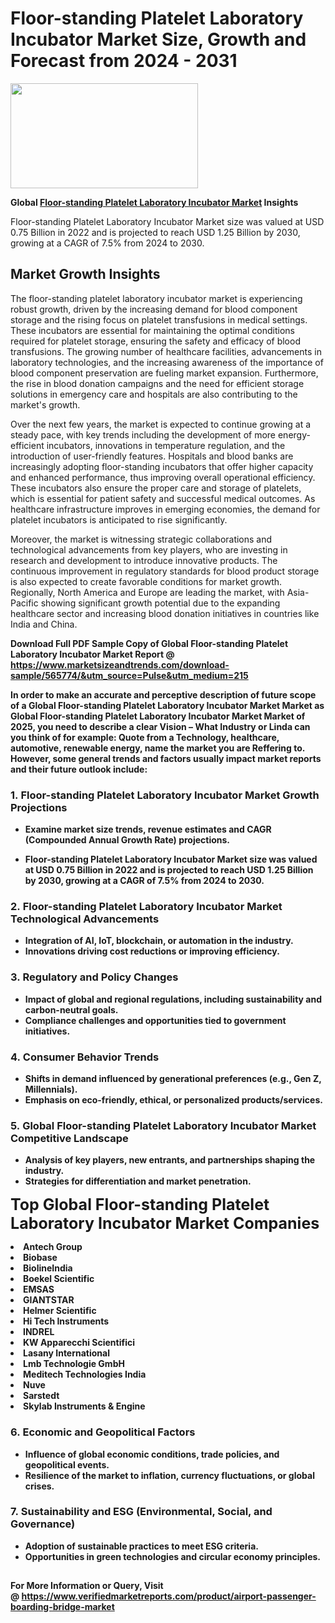 <H1>Floor-standing Platelet Laboratory Incubator Market Size, Growth and Forecast from 2024 - 2031</H1><img class="aligncenter size-medium wp-image-584254" src="https://thirdeyenews.in/wp-content/uploads/2024/09/Global-Market-Research-300x168.jpeg" alt="" width="300" height="168" /><p><strong>Global&nbsp;<a href="https://www.marketsizeandtrends.com/download-sample/565774/&amp;utm_source=Pulse&amp;utm_medium=215">Floor-standing Platelet Laboratory Incubator Market</a> Insights</strong></p><p>Floor-standing Platelet Laboratory Incubator Market size was valued at USD 0.75 Billion in 2022 and is projected to reach USD 1.25 Billion by 2030, growing at a CAGR of 7.5% from 2024 to 2030.</p><p><h2>Market Growth Insights</h2> <p>The floor-standing platelet laboratory incubator market is experiencing robust growth, driven by the increasing demand for blood component storage and the rising focus on platelet transfusions in medical settings. These incubators are essential for maintaining the optimal conditions required for platelet storage, ensuring the safety and efficacy of blood transfusions. The growing number of healthcare facilities, advancements in laboratory technologies, and the increasing awareness of the importance of blood component preservation are fueling market expansion. Furthermore, the rise in blood donation campaigns and the need for efficient storage solutions in emergency care and hospitals are also contributing to the market's growth.</p> <p><strong></strong></p> <p>Over the next few years, the market is expected to continue growing at a steady pace, with key trends including the development of more energy-efficient incubators, innovations in temperature regulation, and the introduction of user-friendly features. Hospitals and blood banks are increasingly adopting floor-standing incubators that offer higher capacity and enhanced performance, thus improving overall operational efficiency. These incubators also ensure the proper care and storage of platelets, which is essential for patient safety and successful medical outcomes. As healthcare infrastructure improves in emerging economies, the demand for platelet incubators is anticipated to rise significantly.</p> <p>Moreover, the market is witnessing strategic collaborations and technological advancements from key players, who are investing in research and development to introduce innovative products. The continuous improvement in regulatory standards for blood product storage is also expected to create favorable conditions for market growth. Regionally, North America and Europe are leading the market, with Asia-Pacific showing significant growth potential due to the expanding healthcare sector and increasing blood donation initiatives in countries like India and China.</p> <p><strong></p><p><span class=""><strong>Download Full PDF Sample Copy of Global Floor-standing Platelet Laboratory Incubator Market Report</strong> @ <a href="https://www.marketsizeandtrends.com/download-sample/565774/&amp;utm_source=Pulse&amp;utm_medium=215" target="_blank">https://www.marketsizeandtrends.com/download-sample/565774/&amp;utm_source=Pulse&amp;utm_medium=215</a></span></p><p>In order to make an accurate and perceptive description of future scope of a Global&nbsp;Floor-standing Platelet Laboratory Incubator Market Market as Global&nbsp;Floor-standing Platelet Laboratory Incubator Market Market of 2025, you need to describe a clear Vision &ndash; What Industry or Linda can you think of for example: Quote from a Technology, healthcare, automotive, renewable energy, name the market you are Reffering to. However, some general trends and factors usually impact market reports and their future outlook include:</p><h3>1.&nbsp;<strong>Floor-standing Platelet Laboratory Incubator Market Growth Projections</strong></h3><ul><li>Examine market size trends, revenue estimates and CAGR (Compounded Annual Growth Rate) projections.</li><li><p>Floor-standing Platelet Laboratory Incubator Market size was valued at USD 0.75 Billion in 2022 and is projected to reach USD 1.25 Billion by 2030, growing at a CAGR of 7.5% from 2024 to 2030.</p></li></ul><h3>2.&nbsp;<strong>Floor-standing Platelet Laboratory Incubator Market Technological Advancements</strong></h3><ul><li>Integration of AI, IoT, blockchain, or automation in the industry.</li><li>Innovations driving cost reductions or improving efficiency.</li></ul><h3>3.&nbsp;<strong>Regulatory and Policy Changes</strong></h3><ul><li>Impact of global and regional regulations, including sustainability and carbon-neutral goals.</li><li>Compliance challenges and opportunities tied to government initiatives.</li></ul><h3>4.&nbsp;<strong>Consumer Behavior Trends</strong></h3><ul><li>Shifts in demand influenced by generational preferences (e.g., Gen Z, Millennials).</li><li>Emphasis on eco-friendly, ethical, or personalized products/services.</li></ul><h3>5.&nbsp;<strong>Global Floor-standing Platelet Laboratory Incubator Market Competitive Landscape</strong></h3><ul><li>Analysis of key players, new entrants, and partnerships shaping the industry.</li><li>Strategies for differentiation and market penetration.</li></ul><p data-pm-slice="1 1 []"><span style="color: inherit; font-family: inherit; font-size: 25px;">Top Global Floor-standing Platelet Laboratory Incubator Market Companies</span></p><div class="" data-test-id=""><p><li>Antech Group</li><li> Biobase</li><li> BiolineIndia</li><li> Boekel Scientific</li><li> EMSAS</li><li> GIANTSTAR</li><li> Helmer Scientific</li><li> Hi Tech Instruments</li><li> INDREL</li><li> KW Apparecchi Scientifici</li><li> Lasany International</li><li> Lmb Technologie GmbH</li><li> Meditech Technologies India</li><li> Nuve</li><li> Sarstedt</li><li> Skylab Instruments & Engine</li></p></div><h3>6.&nbsp;<strong>Economic and Geopolitical Factors</strong></h3><ul><li>Influence of global economic conditions, trade policies, and geopolitical events.</li><li>Resilience of the market to inflation, currency fluctuations, or global crises.</li></ul><h3>7.&nbsp;<strong>Sustainability and ESG (Environmental, Social, and Governance)</strong></h3><ul><li>Adoption of sustainable practices to meet ESG criteria.</li><li>Opportunities in green technologies and circular economy principles.</li></ul><h2><strong style="font-size: 14px;">For More Information or Query, Visit @&nbsp;</strong><a style="background-color: #ffffff; font-size: 14px;" href="https://www.marketsizeandtrends.com/report/floor-standing-platelet-laboratory-incubator-market/" target="_blank">https://www.verifiedmarketreports.com/product/airport-passenger-boarding-bridge-market</a></h2>
